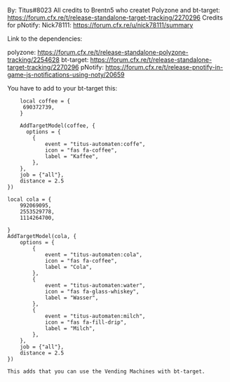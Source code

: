 By: Titus#8023
All credits to Brentn5 who createt Polyzone and bt-target: https://forum.cfx.re/t/release-standalone-target-tracking/2270296
Credits for pNotify: Nick78111: https://forum.cfx.re/u/nick78111/summary

Link to the dependencies:

polyzone: https://forum.cfx.re/t/release-standalone-polyzone-tracking/2254628
bt-target: https://forum.cfx.re/t/release-standalone-target-tracking/2270296
pNotify: https://forum.cfx.re/t/release-pnotify-in-game-js-notifications-using-noty/20659

You have to add to your bt-target this:


        local coffee = {
         690372739,
        }

        AddTargetModel(coffee, {
          options = {
            {
                event = "titus-automaten:coffe",
                icon = "fas fa-coffee",
                label = "Kaffee",
            },
        },
        job = {"all"},
        distance = 2.5
    })

    local cola = {
        992069095,
        2553529778,
        1114264700,
        
    }
    AddTargetModel(cola, {
        options = {
            {
                event = "titus-automaten:cola",
                icon = "fas fa-coffee",
                label = "Cola",
            },
            {
                event = "titus-automaten:water",
                icon = "fas fa-glass-whiskey",
                label = "Wasser",
            },
            {
                event = "titus-automaten:milch",
                icon = "fas fa-fill-drip",
                label = "Milch",
            },
        },
        job = {"all"},
        distance = 2.5
    })
    
    This adds that you can use the Vending Machines with bt-target.

